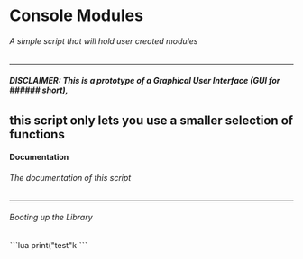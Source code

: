 # Console Modules
###### *A simple script that will hold user created modules*
------
###### **DISCLAIMER: This is a prototype of a Graphical User Interface (GUI for ###### short),**
**this script only lets you use a smaller selection of functions**
------
#### Documentation
###### *The documentation of this script*
------

###### Booting up the Library
ˋˋˋlua
print("test"k
ˋˋˋ
